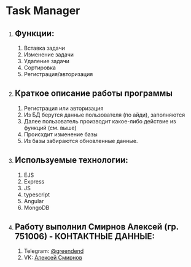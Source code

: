 # Task Manager 
1. ## Функции:
    1. Вставка задачи
    1. Изменение задачи
    1. Удаление задачи
    1. Сортировка
    1. Регистрация/авторизация
1. ## Краткое описание работы программы
    1. Регистрация или авторизация
    1. Из БД берутся данные пользователя (по айди), заполняются
    1. Далее пользователь производит какое-либо действие из функций (см. выше)
    1. Происхдит изменение базы
    1. Из базы забираются обновленные данные. 
1. ## Используемые технологии:
    1. EJS
    1. Express
    1. JS
    1. typescript
    1. Angular
    1. MongoDB

1. ## Работу выполнил Смирнов Алексей (гр. 751006) - КОНТАКТНЫЕ ДАННЫЕ:
    1. Telegram: [@greendend](https://t.me/Greendend)
    1. VK: [Алексей Смирнов](https://vk.com/greendend)
